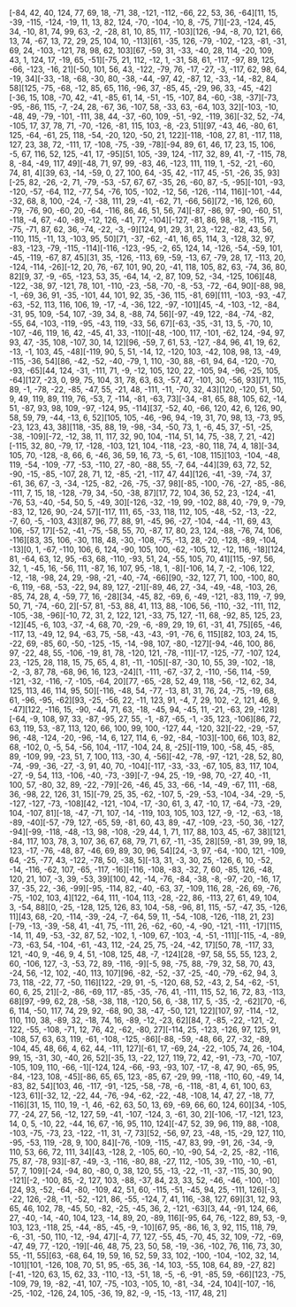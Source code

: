 [-84, 42, 40, 124, 77, 69, 18, -71, 38, -121, -112, -66, 22, 53, 36, -64][11, 15, -39, -115, -124, -19, 11, 13, 82, 124, -70, -104, -10, 8, -75, 71][-23, -124, 45, 34, -10, 81, 74, 99, 63, -2, -28, 81, 10, 85, 117, -103][126, -94, -8, 70, 121, 66, 13, 74, -67, 13, 72, 29, 25, 104, 10, -113][61, -35, 126, -79, -102, -123, -81, -31, 69, 24, -103, -121, 78, 98, 62, 103][67, -59, 31, -33, -40, 28, 114, -20, 109, 43, 1, 124, 17, -19, 65, -51][-75, 21, 112, -12, 1, -31, 58, 61, -117, -97, 89, 125, -66, -123, -16, 21][-50, 101, 56, 43, -122, -79, 76, -17, -27, -3, -117, 62, 98, 64, -19, 34][-33, -18, -68, -30, 80, -38, -44, -97, 42, -87, 12, -33, -14, -82, 84, 58][125, -75, -68, -12, 85, 65, 116, -96, 37, -85, 45, -29, 96, 33, -45, -42][-36, 15, 108, -70, 42, -41, -85, 61, 14, -51, -15, -107, 84, -60, -38, -37][-73, -95, -86, 115, -7, -24, 28, -67, 36, -107, 58, -33, 63, -64, 103, 32][-103, -10, -48, 49, -79, -101, -111, 38, 44, -37, -60, 109, -51, -92, -119, 36][-32, 52, -74, -105, 17, 37, 78, 71, -70, -126, -81, 115, 103, -8, -23, 51][97, -43, 46, -80, 61, 125, -64, -61, 25, 118, -54, -20, 120, -50, 21, 122][-118, -108, 27, 81, -117, 118, 127, 23, 38, 72, -111, 17, -108, -75, -39, -78][-94, 89, 61, 46, 17, 23, 15, 106, -5, 67, 116, 52, 125, -41, 17, -95][51, 105, -39, 124, -117, 32, 89, 41, -7, -115, 78, 8, -84, -49, 117, 49][-48, 71, 97, 99, -83, 46, -123, 111, 119, 1, -52, -21, -60, 74, 81, 4][39, 63, -14, -59, 0, 27, 100, 64, -35, 42, -117, 45, -51, -26, 35, 93][-25, 82, -26, -2, 71, -79, -53, -57, 67, 67, -35, 26, -60, 87, -5, -95][-101, -93, -120, -57, -64, 112, -77, 54, -76, 105, -102, -12, 56, -126, -114, 116][-101, -44, -32, 68, 8, 100, -24, -7, -38, 111, 29, -41, -62, 71, -66, 56][72, -16, 126, 60, -79, -76, 90, -60, 20, -64, -116, 86, 46, 51, 56, 74][-87, -86, 97, -90, -60, 51, -118, -4, 67, -40, -89, -12, 126, -41, 77, -104][-127, -81, 86, 98, -18, -115, 71, -75, -71, 87, 62, 36, -74, -22, -3, -9][124, 91, 29, 31, 23, -122, -82, 43, 56, -110, 115, -11, 13, -103, 95, 50][71, -37, -62, -41, 16, 65, 114, 3, -128, 32, 97, -83, -123, -79, -115, -114][-116, -123, -95, -2, 65, 124, 14, -126, -54, -59, 101, -45, -119, -67, 87, 45][31, 35, -126, -113, 69, -59, -13, 67, -79, 28, 17, -113, 20, -124, -114, -26][-12, 20, 76, -67, 101, 90, 20, -41, 118, 105, 82, 63, -74, 36, 80, 82][9, 37, -9, -65, -123, 53, 35, -64, 14, -2, 87, 109, 52, -34, -125, 106][48, -122, -38, 97, -121, 78, 101, -110, -23, -58, -70, -8, -53, -72, -64, 90][-88, 98, -1, -69, 36, 91, -35, -101, 44, 101, 92, 35, -36, 115, -81, 69][111, -103, -93, -47, -63, -52, 113, 116, 106, 19, -17, -4, -36, 122, -97, -101][45, -4, -103, -12, -84, -31, 95, 109, -54, 107, -39, 34, 8, -88, 74, 56][-97, -49, 122, -84, -74, -82, -55, 64, -103, -119, -95, -43, 119, -33, 56, 67][-63, -35, -31, 13, 5, -70, 10, -107, -46, 119, 16, 42, -45, 41, 33, -110][-48, -100, 117, -101, -62, 124, -94, 97, 93, 47, -35, 108, -107, 30, 14, 12][96, -59, 7, 61, 53, -127, -84, 96, 41, 19, 62, -13, -1, 103, 45, -48][-119, 90, 5, 51, -14, 12, -120, 103, -42, 108, 98, 13, -49, -115, -36, 54][86, -42, -52, -40, -79, 1, 110, -30, 88, -61, 94, 64, -120, -70, -93, -65][44, 124, -31, -111, 71, -9, -12, 105, 120, 22, -105, 94, -96, -25, 105, -64][127, -23, 0, 99, 75, 104, 31, 78, 63, 63, -57, 47, -101, 30, -56, 93][71, 115, 89, -1, -78, -22, -85, -47, 55, -21, 48, -111, -11, -70, 32, 43][120, -120, 51, 50, 9, 49, 119, 89, 119, 76, -53, 7, -114, -81, -63, 73][-34, -81, 65, 88, 105, 62, -14, 51, -87, 93, 98, 109, -97, -124, 95, -114][37, -52, 40, -66, 120, 42, 6, 126, 90, 58, 59, 79, -44, -13, 6, 52][105, 105, -46, -96, 94, -19, 31, 70, 98, 13, -73, 95, -23, 123, 43, 38][118, -35, 88, 19, -98, -34, -50, 73, 1, -6, 45, 37, -51, -25, -38, -109][-72, -12, 38, 11, 117, 32, 90, 104, -114, 51, 14, 75, -38, 7, 21, -42][-115, 32, 80, -79, 17, -128, -103, 121, 104, -118, -23, -80, 118, 74, 4, 18][-34, 105, 70, -128, -8, 66, 6, -46, 36, 59, 16, 73, -5, 61, -108, 115][103, -104, -48, 119, -54, -109, -77, -53, -110, 27, -80, -88, 55, -7, 64, -44][39, 63, 72, 52, -90, -15, -85, -107, 28, 71, 12, -85, -21, -117, 47, 44][126, -41, -39, -74, 37, -61, 36, 67, -3, -34, -125, -82, -26, -75, -37, 98][-85, -100, -76, -27, -85, -86, -111, 7, 15, 18, -128, -79, 34, -50, -38, 87][17, 72, 104, 36, 52, 23, -124, -41, -76, 53, -40, -54, 50, 5, -49, 30][-126, -32, -19, 99, -102, 88, 40, -79, 9, -79, -83, 12, 126, 90, -24, 57][-117, 111, 65, -33, 118, 112, 105, -48, -52, -13, -22, -7, 60, -5, -103, 43][87, 96, 77, 88, 91, -45, 96, -27, -104, -44, -11, 69, 43, 106, -57, 17][-52, -41, -75, -58, 55, 70, -87, 17, 80, 23, 124, -88, -76, 74, 106, -116][83, 35, 106, -30, 118, 48, -30, -108, -75, -13, 28, -20, -128, -89, -104, -13][0, 1, -67, -110, 106, 6, 124, -90, 105, 100, -62, -105, 12, -12, 116, -18][124, 81, -64, 63, 12, 95, -63, 68, -110, -93, 51, 24, -55, 105, 70, 41][115, -97, 56, 32, 1, -45, 16, -56, 111, -87, 16, 107, 95, -18, 1, -8][-106, 14, 7, -2, -106, 122, -12, -18, -98, 24, 29, -98, -21, -40, -74, -66][90, -32, 127, 71, 100, -100, 80, -6, 119, -68, -53, -22, 94, 89, 127, -21][-89, 46, 27, -34, -49, -48, -103, 26, -85, 74, 28, 4, -59, 77, 16, -28][34, -45, 82, -69, 6, -49, -121, -83, 119, -7, 99, 50, 71, -74, -60, 2][-57, 81, -53, 88, 41, 113, 88, -106, 56, -110, -32, -111, 112, -105, -38, -96][-10, 72, 31, 2, 122, 121, -33, 75, 127, -11, 68, -92, 85, 125, 23, -12][45, -6, 103, -37, -4, 68, 70, -29, -6, -89, 29, 19, 61, -31, 41, 75][65, -46, -117, 13, -49, 12, 94, -63, 75, -58, -43, -43, -91, -76, 6, 115][82, 103, 24, 15, -22, 69, -85, 60, -50, -125, -15, -14, -98, 107, -80, -127][-94, -46, 100, 86, 97, -22, 48, 55, -106, -19, 81, 78, -120, 121, -78, -11][-17, -125, -77, -107, 124, 23, -125, 28, 118, 15, 75, 65, 4, 81, -11, -105][-87, -30, 10, 55, 39, -102, -18, -2, -3, 87, 78, -68, 96, 16, 123, -24][1, -111, -67, -37, 2, -110, -56, 114, -59, -121, -32, -116, -7, -105, -64, 20][77, -65, -28, 52, 49, 118, -56, -12, 62, 34, 125, 113, 46, 114, 95, 50][-116, -48, 54, -77, -13, 81, 31, 76, 24, -75, -19, 68, 61, -96, -95, -62][93, -25, -56, 22, -11, 123, 91, -4, 7, 29, 102, -2, 121, 46, 9, -47][122, -116, 15, -90, -44, 71, 63, -18, -45, 94, -45, 11, -21, -63, 29, -128][-64, -9, 108, 97, 33, -87, -95, 27, 55, -1, -87, -65, -1, -35, 123, -106][86, 72, 63, 119, 53, -87, 113, 120, 66, 100, 99, 100, -127, 44, -120, 32][-22, -29, -57, 96, -48, -124, -20, -96, -14, 6, 127, 114, 6, -92, -84, -103][-100, 66, 103, 82, 68, -102, 0, -5, 54, -56, 104, -117, -104, 24, 8, -25][-119, 100, -58, 45, -85, 89, -109, 99, -23, 51, 7, 100, 113, -30, 4, -56][-42, -78, -97, -121, -28, 52, 80, -74, -99, -36, -27, -3, 91, 40, 70, -104][-117, -33, -33, -67, 105, 83, 117, 104, -27, -9, 54, 113, -106, -40, -73, -39][-7, -94, 25, -19, -98, 70, -27, 40, -11, 100, 57, -80, 32, 89, -22, -79][-26, -46, 45, 33, -66, -14, -49, -67, 111, -68, 36, -98, 22, 126, 31, 15][-79, 25, 35, -62, -107, 5, -29, -53, -104, -34, -29, -5, -127, -127, -73, -108][42, -121, -104, -17, -30, 61, 3, 47, -10, 17, -64, -73, -29, 104, -107, 81][-18, -47, -71, 107, -14, -119, 103, 105, 103, 127, -9, -12, -63, -18, -89, -40][-57, -79, 127, -65, 59, -81, 60, 43, 89, -47, -109, -23, -50, 36, -127, -94][-99, -118, -48, -13, 98, -108, -29, 44, 1, 71, 117, 88, 103, 45, -67, 38][121, -84, 117, 103, 78, 3, 107, 36, 67, 68, 79, 71, 67, -11, -35, 28][59, -81, 39, 99, 18, 123, -17, -76, -48, 87, -46, 69, 89, 30, 96, 54][24, -3, 97, -64, -100, 121, -109, 64, -25, -77, 43, -122, -78, 50, -38, 5][-13, 31, -3, 30, 25, -126, 6, 10, -52, -14, -116, -62, 107, -65, -117, -16][-116, -108, -83, -32, 7, 60, -85, 126, -48, 120, 21, 107, -3, 39, -53, 39][100, 42, -14, -76, -84, -38, -8, -97, -20, -16, 17, 37, -35, 22, -36, -99][-95, -114, 82, -40, -63, 37, -109, 116, 28, -26, 69, -76, -75, -102, 103, 4][122, -64, 111, -104, 113, -28, -22, 86, -113, 27, 61, 49, 104, 3, -54, 88][0, -25, -128, 125, 126, 83, 104, -58, -96, 81, 115, -57, -47, 35, -126, 11][43, 68, -20, -114, -39, -24, -7, -64, 59, 11, -54, -108, -126, -118, 21, 23][-79, -13, -39, -58, 41, -41, 75, -111, 26, -62, -60, -4, -90, -121, -111, -17][115, -14, 11, 49, -53, -32, 87, 52, -102, 1, -109, 67, -103, -4, -51, -111][-115, -4, -89, -73, -63, 54, -104, -61, -43, 112, -24, 25, 75, -24, -42, 17][50, 78, -117, 33, 121, -40, 9, -46, 9, 4, 51, -108, 125, 48, -7, -124][28, -97, 58, 55, 55, 123, 2, 60, -106, 127, -3, -53, 72, 89, -116, -9][-5, 98, -75, 88, -79, 32, 58, 70, 43, -24, 56, -12, 102, -40, 113, 107][96, -82, -52, -37, -25, -40, -79, -62, 94, 3, 73, 118, -22, 77, -50, 116][122, -29, 91, -5, -120, 68, 52, -43, 2, 54, -62, -51, 60, 6, 25, 21][-2, -86, -69, 117, -85, -35, -76, 41, -111, 115, 52, 16, 72, 83, -113, 68][97, -99, 62, 28, -58, -38, 118, -120, 56, 6, -38, 117, 5, -35, -2, -62][70, -6, 6, 114, -50, 117, 74, 29, 92, -68, 90, 38, -47, -50, 121, 122][107, 97, -114, -12, 110, 110, 38, -89, 32, -18, 74, 16, -89, -12, -23, 62][84, 7, -85, -22, -121, -2, 122, -55, -108, -71, 12, 76, 42, -62, -80, 27][-114, 25, -123, -126, 97, 125, 91, -108, 57, 63, 63, 119, -61, -108, -125, -86][-88, -59, -48, 66, 27, -32, -89, -104, 45, 48, 66, 4, 62, 44, -111, 127][-61, 17, -69, 24, -22, -105, 74, 26, -104, 99, 15, -31, 30, -40, 26, 52][-35, 13, -22, 127, 119, 72, 42, -91, -73, -70, -107, -105, 109, 110, -66, -1][-124, 124, -66, -93, -93, 107, -17, -8, 47, 90, -65, 95, -84, -123, 108, -45][-86, 65, 65, 123, -85, 67, -29, 99, -118, -110, 60, -49, 14, -83, 82, 54][103, 46, -117, -91, -125, -58, -78, -6, -118, -81, 4, 61, 100, 63, -123, 61][-32, 12, -22, 44, -76, -94, -62, -22, -48, -108, 14, 47, 27, -18, 77, -116][31, 15, 110, 19, -1, 46, -62, 63, 50, 13, 69, -69, 66, 60, 124, 60][34, -105, 77, -24, 27, 56, -12, 127, 59, -41, -107, -124, 3, -61, 30, 2][-106, -17, -121, 123, 14, 0, 5, -10, 22, -44, 16, 67, -16, 95, 110, 124][-47, 52, 39, 96, 119, 88, -108, -103, -75, -73, 23, -122, -11, 31, -7, 73][52, -56, 97, 23, -48, -15, -29, 127, 110, -95, -53, 119, -28, 9, 100, 84][-76, -109, -115, -47, 83, 99, -91, 26, -34, -9, 110, 53, 66, 72, 111, 34][43, -128, 2, -105, 60, -10, -90, 54, -2, 25, -82, -116, 75, 87, -78, 93][-87, -49, -3, -116, -80, 88, -27, 112, -105, 39, -110, -10, -61, 57, 7, 109][-24, -94, 80, -80, 0, 38, 120, 55, -13, -22, -11, -37, -115, 30, 90, -121][-2, -100, 85, -2, 127, 103, -88, -37, 84, 23, 33, 52, -46, -46, -100, -10][24, 93, -52, -64, -80, -109, 42, 51, 60, -115, -51, -45, 94, 25, -111, 126][-3, -22, 126, -28, -11, -52, -121, 86, -55, -124, 7, 41, 116, -38, 127, 69][31, 12, 93, 65, 46, 102, 78, -45, 50, -82, -25, -45, 36, 2, -121, -63][3, 44, -91, 124, 66, 27, -40, -14, -40, 104, 123, -14, 89, 20, -89, 116][-95, 64, 76, -122, 89, 53, -9, 103, 123, -118, 25, -44, -85, -45, -9, -10][67, 95, -86, 16, 3, 92, 115, 118, 79, -6, -31, -50, 110, -12, -94, 47][-4, 77, 127, -55, 45, -70, 45, 32, 109, -72, -69, -47, 49, 77, -120, -19][-46, 48, 75, 23, 50, 58, -19, -36, -102, 76, 116, 73, 30, 55, -11, 55][63, -68, 64, 19, 59, 16, 52, 59, 33, 102, -100, -104, -102, 32, 14, -101][101, -126, 108, 70, 51, 95, -65, 36, -14, 103, -55, 108, 64, 89, -27, 82][-41, -120, 63, 15, 62, 33, -110, -13, -51, 18, -5, -6, -91, -85, 59, -66][123, -75, -109, 79, 19, -82, -41, 107, -75, -103, -105, 10, -81, -34, -24, 104][-107, -16, -25, -102, -126, 24, 105, -36, 19, 82, -9, -15, -13, -117, 48, 21]